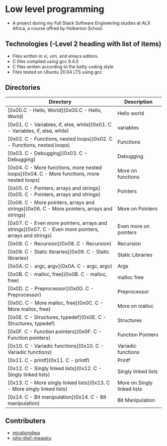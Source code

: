 # Low level programming

- A project during my Full Stack Software Engineering studies at ALX Africa, a course offred by Holberton School.

## Technologies (-Level 2 heading with list of items)
- Files written in vi, vim, and emacs editors. 
- C files compiled using gcc 9.4.0
- C files wriiten according to the betty coding style 
- Files tested on Ubuntu 20.04 LTS using gcc

## Directories 

| Directory  | Description |
| ---  | --- |
|[0x00.C - Hello, World](0x00.C - Hello, World) |Hello world|
|[0x01. C - Variables, if, else, while](0x01. C - Variables, if, else, while)|variables|
|[0x02. C - Functions, nested loops](0x02. C - Functions, nested loops)|Functions|
|[0x03. C - Debugging](0x03. C - Debugging)|Debugging|
|[0x04. C - More functions, more nested loops](0x04. C - More functions, more nested loops)|More on functions|
|[0x05. C - Pointers, arrays and strings](0x05. C - Pointers, arrays and strings)|Pointers|
|[0x06. C - More pointers, arrays and strings](0x06. C - More pointers, arrays and strings)|More on Pointers|
|[0x07. C - Even more pointers, arrays and strings](0x07. C - Even more pointers, arrays and strings)|Even more on pointers|
|[0x08. C - Recursion](0x08. C - Recursion)|Recursion|
|[0x09. C - Static libraries](0x09. C - Static libraries)|Static Libraries|
|[0x0A. C - argc, argv](0x0A. C - argc, argv)|Args|
|[0x0B. C - malloc, free](0x0B. C - malloc, free)|malloc free|
|[0x0D. C - Preprocessor](0x0D. C - Preprocessor)|Preprocessor|
|[0x0C. C - More malloc, free](0x0C. C - More malloc, free)|More on malloc|
|[0x0E. C - Structures, typedef](0x0E. C - Structures, typedef)|Structures|
|[0x0F. C - Function pointers](0x0F. C - Function pointers)|Function Pointers|
|[0x10. C - Variadic functions](0x10. C - Variadic functions)|Variadic functions|
|[0x11. C - printf](0x11. C - printf)|Printf|
|[0x12. C - Singly linked lists](0x12. C - Singly linked lists)|Singly linked lists|
|[0x13. C - More singly linked lists](0x13. C - More singly linked lists)|More on Singly linked lists|
|[0x14. C - Bit manipulation](0x14. C - Bit manipulation)|Bit Manipulation|


## Contributers
- [micahondiwa](github.com/micahondiwa)
- [john-the1-mwagiru](github.com/john-the1-mwagiru)
